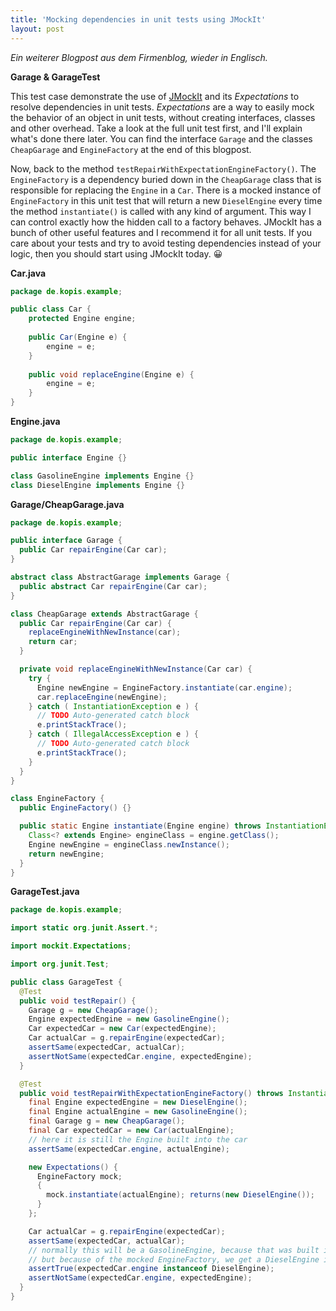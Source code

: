 ```yaml
---
title: 'Mocking dependencies in unit tests using JMockIt'
layout: post
---
```

*Ein weiterer Blogpost aus dem Firmenblog, wieder in Englisch.*

**Garage & GarageTest**

This test case demonstrate the use of [JMockIt][1] and its *Expectations* to resolve dependencies in unit tests. *Expectations* are a way to easily mock the behavior of an object in unit tests, without creating interfaces, classes and other overhead. Take a look at the full unit test first, and I'll explain what's done there later. You can find the interface `Garage` and the classes `CheapGarage` and `EngineFactory` at the end of this blogpost.

Now, back to the method `testRepairWithExpectationEngineFactory()`. The `EngineFactory` is a dependency buried down in the `CheapGarage` class that is responsible for replacing the `Engine` in a `Car`. There is a mocked instance of `EngineFactory` in this unit test that will return a new `DieselEngine` every time the method `instantiate()` is called with any kind of argument. This way I can control exactly how the hidden call to a factory behaves.  JMockIt has a bunch of other useful features and I recommend it for all unit tests. If you care about your tests and try to avoid testing dependencies instead of your logic, then you should start using JMockIt today. 😀

**Car.java**

````java
package de.kopis.example;

public class Car {
	protected Engine engine;
	
	public Car(Engine e) {
		engine = e;
	}
	
	public void replaceEngine(Engine e) {
		engine = e;
	}
}
````

**Engine.java**

````java
package de.kopis.example;

public interface Engine {}

class GasolineEngine implements Engine {}
class DieselEngine implements Engine {}
````

**Garage/CheapGarage.java**

````java
package de.kopis.example;

public interface Garage {
  public Car repairEngine(Car car);
}

abstract class AbstractGarage implements Garage {
  public abstract Car repairEngine(Car car);
}

class CheapGarage extends AbstractGarage {
  public Car repairEngine(Car car) {
    replaceEngineWithNewInstance(car);
    return car;
  }

  private void replaceEngineWithNewInstance(Car car) {
    try {
      Engine newEngine = EngineFactory.instantiate(car.engine);
      car.replaceEngine(newEngine);
    } catch ( InstantiationException e ) {
      // TODO Auto-generated catch block
      e.printStackTrace();
    } catch ( IllegalAccessException e ) {
      // TODO Auto-generated catch block
      e.printStackTrace();
    }
  }
}

class EngineFactory {
  public EngineFactory() {}

  public static Engine instantiate(Engine engine) throws InstantiationException, IllegalAccessException {
    Class<? extends Engine> engineClass = engine.getClass();
    Engine newEngine = engineClass.newInstance();
    return newEngine;
  }
}
````

**GarageTest.java**

````java
package de.kopis.example;

import static org.junit.Assert.*;

import mockit.Expectations;

import org.junit.Test;

public class GarageTest {
  @Test
  public void testRepair() {
    Garage g = new CheapGarage();
    Engine expectedEngine = new GasolineEngine();
    Car expectedCar = new Car(expectedEngine);
    Car actualCar = g.repairEngine(expectedCar);
    assertSame(expectedCar, actualCar);
    assertNotSame(expectedCar.engine, expectedEngine);
  }

  @Test
  public void testRepairWithExpectationEngineFactory() throws InstantiationException, IllegalAccessException {
    final Engine expectedEngine = new DieselEngine();
    final Engine actualEngine = new GasolineEngine();
    final Garage g = new CheapGarage();
    final Car expectedCar = new Car(actualEngine);
    // here it is still the Engine built into the car
    assertSame(expectedCar.engine, actualEngine);

    new Expectations() {
      EngineFactory mock;
      {
        mock.instantiate(actualEngine); returns(new DieselEngine());
      }
    };

    Car actualCar = g.repairEngine(expectedCar);
    assertSame(expectedCar, actualCar);
    // normally this will be a GasolineEngine, because that was built into the car
    // but because of the mocked EngineFactory, we get a DieselEngine instead
    assertTrue(expectedCar.engine instanceof DieselEngine);
    assertNotSame(expectedCar.engine, expectedEngine);
  }
}
````

[0]: https://gist.github.com/MoriTanosuke/615103
[1]: http://code.google.com/p/jmockit/
